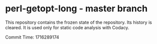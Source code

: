 # perl-getopt-long - master branch

This repository contains the frozen state of the repository.
Its history is cleared. It is used only for static code
analysis with Codacy.

Commit Time: 1716289174